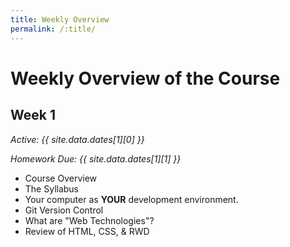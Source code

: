 ```yaml
---
title: Weekly Overview
permalink: /:title/
---
```


# Weekly Overview of the Course

## Week 1

_Active: {{ site.data.dates[1][0] }}_

_Homework Due: {{ site.data.dates[1][1] }}_

- Course Overview
- The Syllabus
- Your computer as **YOUR** development environment.
- Git Version Control
- What are "Web Technologies"?
- Review of HTML, CSS, & RWD


<!--
## Week 2

_Active: {{ site.data.dates[2][0] }}_

_Homework Due: {{ site.data.dates[2][1] }}_

- Intro to JavaScript (JS)
- "Hello World!"
- console.log()
- The Web Console
-->
<!--
- Basic Technologies
    - Text Documents
    - Text Editors
    - Git
    - Git GUI
    - GitHub.com
    - Markup
    - Markdown
 -->

<!--
## Week 3

_Active: {{ site.data.dates[3][0] }}_

_Homework Due: {{ site.data.dates[3][1] }}_

Reading:

- Eloquent JS; Ch. 1
- Eloquent JS; Ch. 2

Topics:

- Values, types, and operators
- Statements
- Variables/Bindings
- Functions
    - console.log()
    - Return Values
- Control Flow
    - Conditional Execution
    - while/do loops
    - for loops
    - break
- Capitalization and Code Standards
- Comments


## Week 4

_Active: {{ site.data.dates[4][0] }}_

_Homework Due: {{ site.data.dates[4][1] }}_

Reading:

- Eloquent JS; Ch. 3 - Functions
- Eloquent JS; Ch. 4 - Data Structures: Objects and Arrays
- Eloquent JS; Ch. 5 - Higher-Order Functions

Topics:

- functions
- arrays
- objects
- json
- the math object
- abstraction

## Week 5

_Active: {{ site.data.dates[5][0] }}_

_Homework Due: {{ site.data.dates[5][1] }}_

Reading:

- Eloquent JS; Ch. 6 - Objects
- Eloquent JS; Ch. 8 - Bugs and Errors

Topics:

## Week 6

_Active: {{ site.data.dates[6][0] }}_

_Homework Due: {{ site.data.dates[6][1] }}_

Reading:

- Eloquent JS; Ch. 13 - JavaScript and the Browser
- Eloquent JS; Ch. 14 - The Document Object Model

Topics:

- Introduction to JS' integration with web development and browsers. 

## Week 7

_Active: {{ site.data.dates[7][0] }}_

_Homework Due: {{ site.data.dates[7][1] }}_

Reading:


## Week 8

_Active: {{ site.data.dates[8][0] }}_

_Homework Due: {{ site.data.dates[8][1] }}_

Reading:

- Eloquent JS; Ch. 15 - Handling Events
- Eloquent JS; Ch. 18 - HTTP and Forms
- Eloquent JS; Ch. 9 - Regular Expressions
-->

<!--
- Loops
    - For
    - While
    - Nested Loops
 -->

<!--
## Week 9

_Active: {{ site.data.dates[9][0] }}_

_Homework Due: {{ site.data.dates[9][1] }}_
-->
<!--
- Arrays
    - Creating an array
    - length
    - Working through arrays
    - push
    - splice
-->
<!--
## Week 10

_Active: {{ site.data.dates[10][0] }}_

_Homework Due: {{ site.data.dates[10][1] }}_
-->
<!--
- Functions
 -->

<!--
## Week 11

_Active: {{ site.data.dates[11][0] }}_

_Homework Due: {{ site.data.dates[11][1] }}_
-->
<!--
- Classes and Objects (OOP)
 -->

<!--
## Week 12

_Active: {{ site.data.dates[12][0] }}_

_Homework Due: {{ site.data.dates[12][1] }}_
-->
<!--
- Interacting Objects
 -->

<!--
## Week 13

_Active: {{ site.data.dates[13][0] }}_

_Homework Due: {{ site.data.dates[13][1] }}_
-->

<!--
- **Introduce the Final**
- Using a Local Server
- Images
- Video
- Sound
 -->



<!--
## Week 14

_Active: {{ site.data.dates[14][0] }}_

_Homework Due: {{ site.data.dates[14][1] }}_
-->
<!--
- WebGL
- Additional Info on Submitting your Final
- Work on your Final
 -->
<!--
## Finals
-->
<!-- _**Final Project Due:** Thursday, May 10th @ 8:00AM_ -->


<!--
## Final

_Active: {{ site.data.dates[0][0] }}_
_Final Due: {{ site.data.dates[0][1] }}_

**More Details to Come** -->



<!--
Things to still cover;

- Eloquent JS; Ch. 10 - Modules
- Eloquent JS; Ch. 11 - Asynchronous Programming

-->
